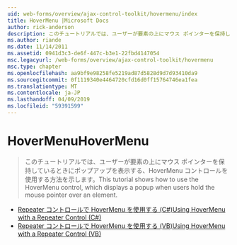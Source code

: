```yaml
---
uid: web-forms/overview/ajax-control-toolkit/hovermenu/index
title: HoverMenu |Microsoft Docs
author: rick-anderson
description: このチュートリアルでは、ユーザーが要素の上にマウス ポインターを保持しているときにポップアップを表示する、HoverMenu コントロールを使用する方法を示します。
ms.author: riande
ms.date: 11/14/2011
ms.assetid: 0941d3c3-de6f-447c-b3e1-22fbd4147054
msc.legacyurl: /web-forms/overview/ajax-control-toolkit/hovermenu
msc.type: chapter
ms.openlocfilehash: aa9bf9e98258fe5219ad87d5828d9d7d93410da9
ms.sourcegitcommit: 0f1119340e4464720cfd16d0ff15764746ea1fea
ms.translationtype: MT
ms.contentlocale: ja-JP
ms.lasthandoff: 04/09/2019
ms.locfileid: "59391599"
---
```

# <a name="hovermenu"></a><span data-ttu-id="c7d06-103">HoverMenu</span><span class="sxs-lookup"><span data-stu-id="c7d06-103">HoverMenu</span></span>

> <span data-ttu-id="c7d06-104">このチュートリアルでは、ユーザーが要素の上にマウス ポインターを保持しているときにポップアップを表示する、HoverMenu コントロールを使用する方法を示します。</span><span class="sxs-lookup"><span data-stu-id="c7d06-104">This tutorial shows how to use the HoverMenu control, which displays a popup when users hold the mouse pointer over an element.</span></span>


- [<span data-ttu-id="c7d06-105">Repeater コントロールで HoverMenu を使用する (C#)</span><span class="sxs-lookup"><span data-stu-id="c7d06-105">Using HoverMenu with a Repeater Control (C#)</span></span>](using-hovermenu-with-a-repeater-control-cs.md)
- [<span data-ttu-id="c7d06-106">Repeater コントロールで HoverMenu を使用する (VB)</span><span class="sxs-lookup"><span data-stu-id="c7d06-106">Using HoverMenu with a Repeater Control (VB)</span></span>](using-hovermenu-with-a-repeater-control-vb.md)
